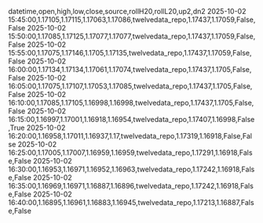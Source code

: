 datetime,open,high,low,close,source,rollH20,rollL20,up2,dn2
2025-10-02 15:45:00,1.17105,1.17115,1.17063,1.17086,twelvedata_repo,1.17437,1.17059,False,False
2025-10-02 15:50:00,1.17085,1.17125,1.17077,1.17077,twelvedata_repo,1.17437,1.17059,False,False
2025-10-02 15:55:00,1.17075,1.17146,1.1705,1.17135,twelvedata_repo,1.17437,1.17059,False,False
2025-10-02 16:00:00,1.17134,1.17134,1.17061,1.17074,twelvedata_repo,1.17437,1.1705,False,False
2025-10-02 16:05:00,1.17075,1.17107,1.17053,1.17085,twelvedata_repo,1.17437,1.1705,False,False
2025-10-02 16:10:00,1.17085,1.17105,1.16998,1.16998,twelvedata_repo,1.17437,1.1705,False,False
2025-10-02 16:15:00,1.16997,1.17001,1.16918,1.16954,twelvedata_repo,1.17407,1.16998,False,True
2025-10-02 16:20:00,1.16958,1.17011,1.16937,1.17,twelvedata_repo,1.17319,1.16918,False,False
2025-10-02 16:25:00,1.17005,1.17007,1.16959,1.16959,twelvedata_repo,1.17291,1.16918,False,False
2025-10-02 16:30:00,1.16953,1.16971,1.16952,1.16963,twelvedata_repo,1.17242,1.16918,False,False
2025-10-02 16:35:00,1.16969,1.16971,1.16887,1.16896,twelvedata_repo,1.17242,1.16918,False,False
2025-10-02 16:40:00,1.16895,1.16961,1.16883,1.16945,twelvedata_repo,1.17213,1.16887,False,False
